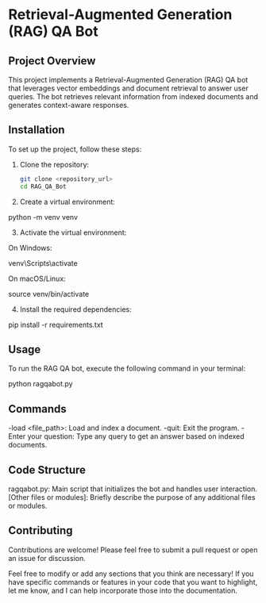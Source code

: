 # Retrieval-Augmented Generation (RAG) QA Bot

## Project Overview
This project implements a Retrieval-Augmented Generation (RAG) QA bot that leverages vector embeddings and document retrieval to answer user queries. The bot retrieves relevant information from indexed documents and generates context-aware responses.

## Installation
To set up the project, follow these steps:

1. Clone the repository:
   ```bash
   git clone <repository_url>
   cd RAG_QA_Bot

2. Create a virtual environment:

python -m venv venv

3. Activate the virtual environment:

On Windows:

venv\Scripts\activate

On macOS/Linux:

source venv/bin/activate

4. Install the required dependencies:


pip install -r requirements.txt

## Usage
To run the RAG QA bot, execute the following command in your terminal:


python ragqabot.py

## Commands
-load <file_path>: Load and index a document.
-quit: Exit the program.
-Enter your question: Type any query to get an answer based on indexed documents.

## Code Structure
ragqabot.py: Main script that initializes the bot and handles user interaction.
[Other files or modules]: Briefly describe the purpose of any additional files or modules.

## Contributing
Contributions are welcome! Please feel free to submit a pull request or open an issue for discussion.

Feel free to modify or add any sections that you think are necessary! If you have specific commands or features in your code that you want to highlight, let me know, and I can help incorporate those into the documentation.
